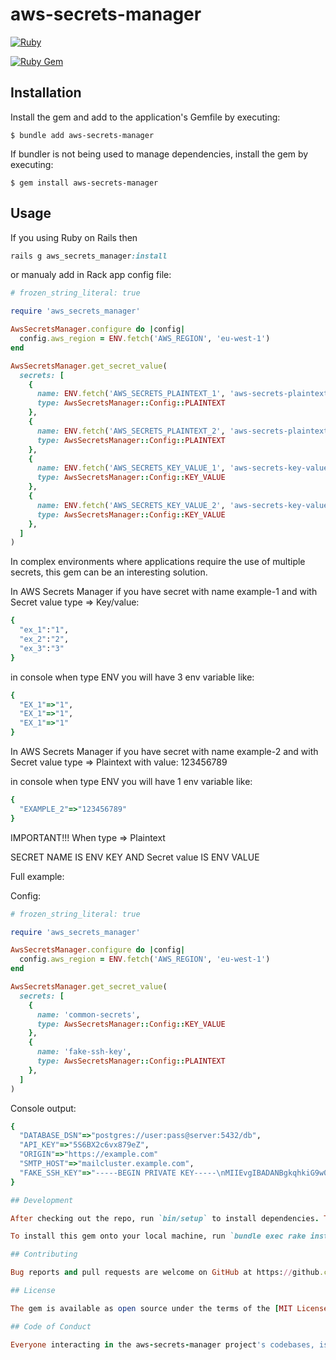 # aws-secrets-manager

[![Ruby](https://github.com/alekpopovic/aws-secrets-manager/actions/workflows/main.yml/badge.svg)](https://github.com/alekpopovic/aws-secrets-manager/actions/workflows/main.yml)

[![Ruby Gem](https://github.com/alekpopovic/aws-secrets-manager/actions/workflows/gem-push.yml/badge.svg)](https://github.com/alekpopovic/aws-secrets-manager/actions/workflows/gem-push.yml)

## Installation

Install the gem and add to the application's Gemfile by executing:

    $ bundle add aws-secrets-manager

If bundler is not being used to manage dependencies, install the gem by executing:

    $ gem install aws-secrets-manager

## Usage

If you using Ruby on Rails then 

```ruby
rails g aws_secrets_manager:install
```

or manualy add in Rack app config file:

```ruby
# frozen_string_literal: true

require 'aws_secrets_manager'

AwsSecretsManager.configure do |config|
  config.aws_region = ENV.fetch('AWS_REGION', 'eu-west-1')
end

AwsSecretsManager.get_secret_value(
  secrets: [
    {
      name: ENV.fetch('AWS_SECRETS_PLAINTEXT_1', 'aws-secrets-plaintext-1-development'),
      type: AwsSecretsManager::Config::PLAINTEXT
    },
    {
      name: ENV.fetch('AWS_SECRETS_PLAINTEXT_2', 'aws-secrets-plaintext-2-development'),
      type: AwsSecretsManager::Config::PLAINTEXT
    },
    {
      name: ENV.fetch('AWS_SECRETS_KEY_VALUE_1', 'aws-secrets-key-value-1-development'),
      type: AwsSecretsManager::Config::KEY_VALUE
    },
    {
      name: ENV.fetch('AWS_SECRETS_KEY_VALUE_2', 'aws-secrets-key-value-2-development'),
      type: AwsSecretsManager::Config::KEY_VALUE
    },
  ]
)
```

In complex environments where applications require the use of multiple secrets, this gem can be an interesting solution.

In AWS Secrets Manager if you have secret with name example-1 and with Secret value type => Key/value:

```ruby
{
  "ex_1":"1",
  "ex_2":"2",
  "ex_3":"3"
}
```
in console when type ENV you will have 3 env variable like:

```ruby
{
  "EX_1"=>"1",
  "EX_1"=>"1",
  "EX_1"=>"1"
}
```

In AWS Secrets Manager if you have secret with name example-2 and with Secret value type => Plaintext with value: 123456789

in console when type ENV you will have 1 env variable like:

```ruby
{
  "EXAMPLE_2"=>"123456789"
}
```

IMPORTANT!!! When type => Plaintext

SECRET NAME IS ENV KEY AND Secret value IS ENV VALUE

Full example:

Config:

```ruby
# frozen_string_literal: true

require 'aws_secrets_manager'

AwsSecretsManager.configure do |config|
  config.aws_region = ENV.fetch('AWS_REGION', 'eu-west-1')
end

AwsSecretsManager.get_secret_value(
  secrets: [
    {
      name: 'common-secrets',
      type: AwsSecretsManager::Config::KEY_VALUE
    },
    {
      name: 'fake-ssh-key',
      type: AwsSecretsManager::Config::PLAINTEXT
    },
  ]
)
```
Console output:

```ruby
{
  "DATABASE_DSN"=>"postgres://user:pass@server:5432/db",
  "API_KEY"=>"5S6BX2c6vx879eZ",
  "ORIGIN"=>"https://example.com"
  "SMTP_HOST"=>"mailcluster.example.com",
  "FAKE_SSH_KEY"=>"-----BEGIN PRIVATE KEY-----\nMIIEvgIBADANBgkqhkiG9w0BAQEFAASCBKgwggSkAgEAAoIBAQCxxx7OfuLEm3wm\njOVKL4+ibYBrrL3p8id2x4DZ3C+7C8ZkwsC6\n"
}

## Development

After checking out the repo, run `bin/setup` to install dependencies. Then, run `rake spec` to run the tests. You can also run `bin/console` for an interactive prompt that will allow you to experiment.

To install this gem onto your local machine, run `bundle exec rake install`. To release a new version, update the version number in `version.rb`, and then run `bundle exec rake release`, which will create a git tag for the version, push git commits and the created tag, and push the `.gem` file to [rubygems.org](https://rubygems.org).

## Contributing

Bug reports and pull requests are welcome on GitHub at https://github.com/alekpopovic/aws-secrets-manager. This project is intended to be a safe, welcoming space for collaboration, and contributors are expected to adhere to the [code of conduct](https://github.com/alekpopovic/aws-secrets-manager/blob/main/CODE_OF_CONDUCT.md).

## License

The gem is available as open source under the terms of the [MIT License](https://opensource.org/licenses/MIT).

## Code of Conduct

Everyone interacting in the aws-secrets-manager project's codebases, issue trackers, chat rooms and mailing lists is expected to follow the [code of conduct](https://github.com/alekpopovic/aws-secrets-manager/blob/main/CODE_OF_CONDUCT.md).
